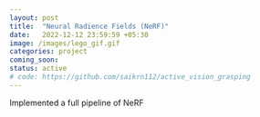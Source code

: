 ```yaml
---
layout: post
title:  "Neural Radience Fields (NeRF)"
date:   2022-12-12 23:59:59 +05:30
image: /images/lego_gif.gif
categories: project
coming_soon:
status: active
# code: https://github.com/saikrn112/active_vision_grasping
---
```

Implemented a full pipeline of NeRF
